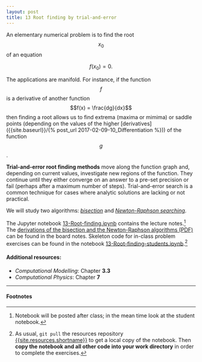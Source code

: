 ```yaml
---
layout: post
title: 13 Root finding by trial-and-error
---
```


An elementary numerical problem is to find the root $$x_0$$ of an equation

$$
f(x_0) = 0.
$$

The applications are manifold. For instance, if the function $$f$$ is a
derivative of another function  $$f(x) = \frac{dg}{dx}$$ then finding
a root allows us to find extrema (maxima or mimima) or saddle points
(depending on the values of the higher
[derivatives]({{site.baseurl}}/{% post_url
2017-02-09-10_Differentiation %})) 
of the function $$g$$.

**Trial-and-error root finding methods** move along the function graph
and, depending on current values, investigate new regions of the
function. They continue until they either converge on an answer to a
pre-set precision or fail (perhaps after a maximum number of
steps). Trial-and-error search is a common technique for cases where
analytic solutions are lacking or not practical.

We will study two algorithms:
*[bisection](http://mathworld.wolfram.com/Bisection.html)* and
*[Newton-Raphson searching](http://mathworld.wolfram.com/NewtonsMethod.html)*.
 
The Jupyter notebook
[13-Root-finding.ipynb](https://github.com/ASU-CompMethodsPhysics-PHY494/PHY494-resources/blob/master/13_root_finding/13-Root-finding.ipynb)
contains the lecture notes.[^1] The [derivations of
the bisection and the Newton-Raphson algorithms (PDF)](https://github.com/ASU-CompMethodsPhysics-PHY494/PHY494-resources/blob/master/13_root_finding/13_Root-finding-algorithms.pdf) can be found in the board notes. Skeleton code for
in-class problem exercises can be found in the notebook
[13-Root-finding-students.ipynb](https://github.com/ASU-CompMethodsPhysics-PHY494/PHY494-resources/blob/master/13_root_finding/13-Root-finding-students.ipynb).[^2]


#### Additional resources:

* _Computational Modelling_: Chapter **3.3**
* _Computational Physics_: Chapter **7**

------------------------------------------------------------

#### Footnotes

[^1]:

     Notebook will be posted after class; in the mean time look at the
     student notebook.

[^2]:

     As usual, `git pull` the resources repository
     [{{site.resources.shortname}}]({{site.resources.url}}) to get a
     local copy of the notebook. Then **copy the notebook and all other
     code into your work directory** in order to complete the exercises.

